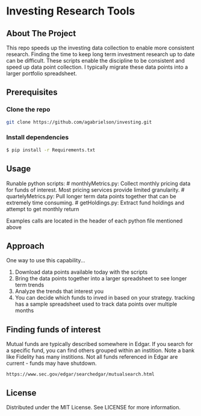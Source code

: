 # Investing Research Tools


## About The Project

This repo speeds up the investing data collection to enable more consistent research. Finding the time to keep long term investment research up to date can be difficult. These scripts enable the discipline to be consistent and speed up data point collection. I typically migrate these data points into a larger portfolio spreadsheet.

## Prerequisites

### Clone the repo
   ```sh
   git clone https://github.com/agabrielson/investing.git
   ```
### Install dependencies
   ```sh
   $ pip install -r Requirements.txt
   ```

## Usage

Runable python scripts:
	# monthlyMetrics.py: Collect monthly pricing data for funds of interest. Most pricing services provide limited granularity.
	# quartelyMetrics.py: Pull longer term data points together that can be extremely time consuming.
	# getHoldings.py: Extract fund holdings and attempt to get monthly return

Examples calls are located in the header of each python file mentioned above

## Approach

One way to use this capability...
1. Download data points available today with the scripts 
1. Bring the data points together into a larger spreadsheet to see longer term trends
1. Analyze the trends that interest you
1. You can decide which funds to inved in based on your strategy.
tracking has a sample spreadsheet used to track data points over multiple months

## Finding funds of interest

 Mutual funds are typically described somewhere in Edgar. If you search for a specific fund, you can find others grouped within an instition. Note a bank like Fidelity has many institions. Not all funds referenced in Edgar are current - funds may have shutdown.

 	
	https://www.sec.gov/edgar/searchedgar/mutualsearch.html
	

## License
Distributed under the MIT License. See LICENSE for more information.

